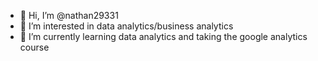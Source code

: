 - 👋 Hi, I’m @nathan29331
- 👀 I’m interested in data analytics/business analytics
- 🌱 I’m currently learning data analytics and taking the google analytics course

<!---
nathan29331/nathan29331 is a ✨ special ✨ repository because its `README.md` (this file) appears on your GitHub profile.
You can click the Preview link to take a look at your changes.
--->
